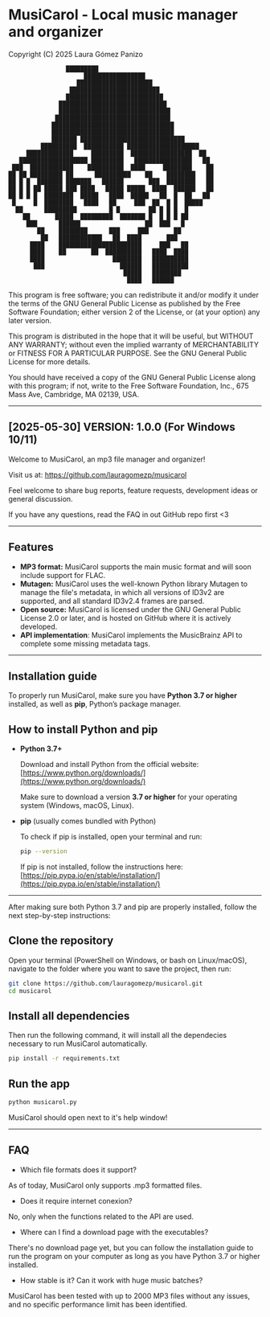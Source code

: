 # MusiCarol - Local music manager and organizer
Copyright (C) 2025 Laura Gómez Panizo

```
         		█████████                       
                     █████████████████                   
                   █████████████████████                 
                 █████████████████████████               
                ███████████████████████████              
              ██████████████████████████████             
              ███████████████████████████████            
             ████████████████████████████████            
            ██████████████████████████████████           
            ██████████████████████████████████           
            ███████ █████████████████████████████        
         ██████████  ███████████ ████████████████████    
     █████████████     █████████  █████████████████  ██  
   ███████████████████ █████████   ████████████████   ██ 
 ███  ████████████    ██████████  ████     ████████    ██
██ ██ █████████ ██      ██████████    ██    ████████   ██
██ █ █  ███████ ███████   ██████       ███  ████████   ██
██ █ █ ██ █████ ███ ████   █████ █████  ████  ██████   ██
██ █ █ █  ████████  █████   ████  █████   ██  █  ██   ██ 
 █     █  ████████   ████   ██     ███  ██  █ █  █████  
  ██      █████████         █ █        ██ █ █ █  █       
    ██       █████  █████████  ███████ █  █ █ █ ██       
     ███      ██████                  ██  ███   █        
        ██    ████████      ███     ███       ██         
         ██   ████████████   ██  ████       ███          
      ████    ███████████████████████     ███   ██       
      ████    ██       ██  ██████████   ████  ████       
      ████                   ████████   ██████████       
       ███                     ██████   ██████████       
                                █████   ████████         
                                 ████   ██████                    
```

This program is free software; you can redistribute it and/or modify it under 
the terms of the GNU General Public License as published by the Free Software 
Foundation; either version 2 of the License, or (at your option) any later 
version.

This program is distributed in the hope that it will be useful, but WITHOUT 
ANY WARRANTY; without even the implied warranty of MERCHANTABILITY or FITNESS 
FOR A PARTICULAR PURPOSE.  See the GNU General Public License for more 
details.

You should have received a copy of the GNU General Public License along with 
this program; if not, write to the Free Software Foundation, Inc., 675 Mass 
Ave, Cambridge, MA 02139, USA.

------------
[2025-05-30] VERSION: 1.0.0 (For Windows 10/11)
------------

Welcome to MusiCarol, an mp3 file manager and organizer!

Visit us at: https://github.com/lauragomezp/musicarol

Feel welcome to share bug reports, feature requests, development ideas or general discussion.

If you have any questions, read the FAQ in out GitHub repo first <3

------------
Features
------------

- **MP3 format:** MusiCarol supports the main music format and will soon include support for FLAC.
- **Mutagen:** MusiCarol uses the well-known Python library Mutagen to manage the file's metadata, in which all versions of ID3v2 are supported, and all standard ID3v2.4 frames are parsed.
- **Open source:** MusiCarol is licensed under the GNU General Public License 2.0 or later, and is hosted on GitHub where it is actively developed.
- **API implementation**: MusiCarol implements the MusicBrainz API to complete some missing metadata tags.

-----------
Installation guide
-----------

To properly run MusiCarol, make sure you have **Python 3.7 or higher** installed, as well as **pip**, Python’s package manager.

## How to install Python and pip

- **Python 3.7+**

  Download and install Python from the official website:
  [https://www.python.org/downloads/](https://www.python.org/downloads/)

  Make sure to download a version **3.7 or higher** for your operating system (Windows, macOS, Linux).

- **pip** (usually comes bundled with Python)

  To check if pip is installed, open your terminal and run:

  ```bash
  pip --version
  ```

  If pip is not installed, follow the instructions here:
  [https://pip.pypa.io/en/stable/installation/](https://pip.pypa.io/en/stable/installation/)

---

After making sure both Python 3.7 and pip are properly installed, follow the next step-by-step instructions:

## Clone the repository

Open your terminal (PowerShell on Windows, or bash on Linux/macOS), navigate to the folder where you want to save the project, then run:

```bash
git clone https://github.com/lauragomezp/musicarol.git
cd musicarol
```

## Install all dependencies

Then run the following command, it will install all the dependecies necessary to run MusiCarol automatically.

```bash
pip install -r requirements.txt
```

## Run the app

```bash
python musicarol.py
```

MusiCarol should open next to it's help window!

------------
FAQ
------------

- Which file formats does it support?

As of today, MusiCarol only supports .mp3 formatted files.

- Does it require internet conexion?

No, only when the functions related to the API are used.

- Where can I find a download page with the executables?

There's no download page yet, but you can follow the installation guide to run the program on your computer as long as you have Python 3.7 or higher installed.

- How stable is it? Can it work with huge music batches?

MusiCarol has been tested with up to 2000 MP3 files without any issues, and no specific performance limit has been identified.
